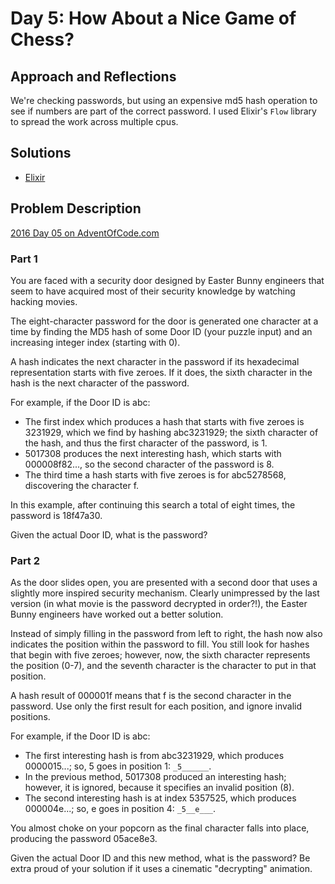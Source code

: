 # Day 5: How About a Nice Game of Chess?

## Approach and Reflections

We're checking passwords, but using an expensive md5 hash operation to see if
numbers are part of the correct password. I used Elixir's `Flow` library to
spread the work across multiple cpus.

## Solutions

- [Elixir](../elixir2016/lib/day05.ex)

## Problem Description

[2016 Day 05 on AdventOfCode.com](https://adventofcode.com/2016/day/5)

### Part 1

You are faced with a security door designed by Easter Bunny engineers that seem
to have acquired most of their security knowledge by watching hacking movies.

The eight-character password for the door is generated one character at a time
by finding the MD5 hash of some Door ID (your puzzle input) and an increasing
integer index (starting with 0).

A hash indicates the next character in the password if its hexadecimal
representation starts with five zeroes. If it does, the sixth character in the
hash is the next character of the password.

For example, if the Door ID is abc:

- The first index which produces a hash that starts with five zeroes is
  3231929, which we find by hashing abc3231929; the sixth character of the hash,
  and thus the first character of the password, is 1.
- 5017308 produces the next interesting hash, which starts with 000008f82...,
  so the second character of the password is 8.
- The third time a hash starts with five zeroes is for abc5278568, discovering
  the character f.

In this example, after continuing this search a total of eight times, the
password is 18f47a30.

Given the actual Door ID, what is the password?

### Part 2

As the door slides open, you are presented with a second door that uses a
slightly more inspired security mechanism. Clearly unimpressed by the last
version (in what movie is the password decrypted in order?!), the Easter Bunny
engineers have worked out a better solution.

Instead of simply filling in the password from left to right, the hash now also
indicates the position within the password to fill. You still look for hashes
that begin with five zeroes; however, now, the sixth character represents the
position (0-7), and the seventh character is the character to put in that
position.

A hash result of 000001f means that f is the second character in the password.
Use only the first result for each position, and ignore invalid positions.

For example, if the Door ID is abc:

- The first interesting hash is from abc3231929, which produces 0000015...; so,
  5 goes in position 1: `_5______`.
- In the previous method, 5017308 produced an interesting hash; however, it is
  ignored, because it specifies an invalid position (8).
- The second interesting hash is at index 5357525, which produces 000004e...;
  so, e goes in position 4: `_5__e___`.

You almost choke on your popcorn as the final character falls into place,
producing the password 05ace8e3.

Given the actual Door ID and this new method, what is the password? Be extra
proud of your solution if it uses a cinematic "decrypting" animation.
